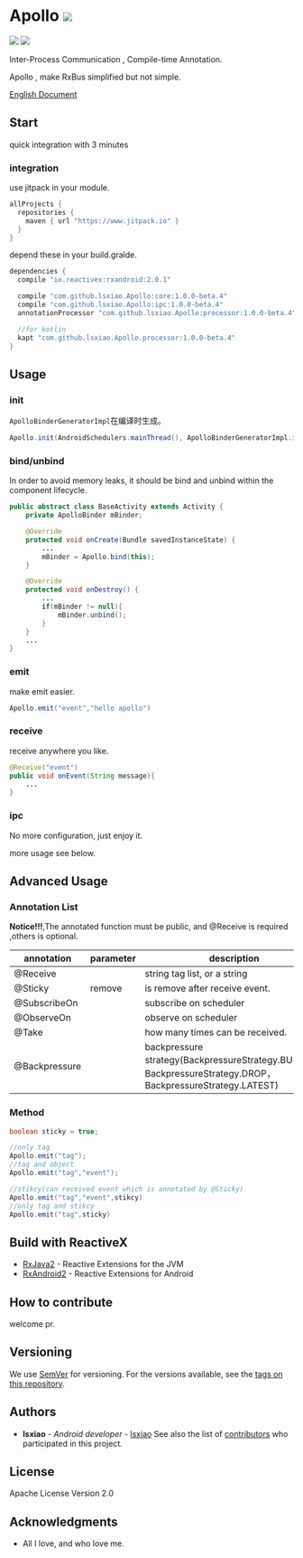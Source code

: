 # Apollo [![](https://jitpack.io/v/lsxiao/Apollo.svg)](https://jitpack.io/#lsxiao/Apollo)
<a href="http://www.methodscount.com/?lib=com.github.lsxiao.Apollo%3Aapollo%3A0.1.2"><img src="https://img.shields.io/badge/Methods count-core: 93 | deps: 5492-e91e63.svg"/></a>
<a href="http://www.methodscount.com/?lib=com.github.lsxiao.Apollo%3Aapollo%3A0.1.2"><img src="https://img.shields.io/badge/Size-13 KB-e91e63.svg"/></a>

Inter-Process Communication , Compile-time Annotation.

Apollo , make RxBus simplified but not simple.

[English Document](https://github.com/lsxiao/Apollo/blob/master/README-EN.md)

## Start

quick integration with 3 minutes

### integration

use jitpack in your module.
```groovy
allProjects {
  repositories {
    maven { url "https://www.jitpack.io" }
  }
}
```

depend these in your build.gralde.

```groovy
dependencies {
  compile "io.reactivex:rxandroid:2.0.1"

  compile "com.github.lsxiao.Apollo:core:1.0.0-beta.4"
  compile "com.github.lsxiao.Apollo:ipc:1.0.0-beta.4"
  annotationProcessor "com.github.lsxiao.Apollo:processor:1.0.0-beta.4"

  //for kotlin
  kapt "com.github.lsxiao.Apollo.processor:1.0.0-beta.4"
}
```

## Usage

### init

 `ApolloBinderGeneratorImpl`在编译时生成。

```java
Apollo.init(AndroidSchedulers.mainThread(), ApolloBinderGeneratorImpl.instance(), this);
```

### bind/unbind

In order to avoid memory leaks, it should be bind and unbind within the component lifecycle.
```java
public abstract class BaseActivity extends Activity {
    private ApolloBinder mBinder;

    @Override
    protected void onCreate(Bundle savedInstanceState) {
        ...
        mBinder = Apollo.bind(this);
    }

    @Override
    protected void onDestroy() {
        ...
        if(mBinder != null){
            mBinder.unbind();
        }
    }
    ...
}

```

### emit
make emit easier.
```java
Apollo.emit("event","hello apollo")
```

### receive
receive anywhere you like.
```java
@Receive("event")
public void onEvent(String message){
    ...
}
```
### ipc
No more configuration, just enjoy it.

more usage see below.

## Advanced Usage
### Annotation List
**Notice!!!**,The annotated function must be public, and @Receive is required ,others is optional.

| annotation          | parameter   | description                                                                                          | default                     |
|---------------|--------|-----------------------------------------------------------------------------------------------|----------------------------|
| @Receive      |        | string tag list, or a string                                                     |                          |
| @Sticky       | remove | is remove after receive event.                                                                      | ture                       |
| @SubscribeOn  |        | subscribe on scheduler                                                                                  | SchedulerProvider.Tag.IO   |
| @ObserveOn    |        | observe on scheduler                                                                                  | SchedulerProvider.Tag.MAIN |
| @Take         |        | how many times can be received.                                                                  |                          |
| @Backpressure |        | backpressure strategy(BackpressureStrategy.BUFFER，BackpressureStrategy.DROP，BackpressureStrategy.LATEST) |                          |

### Method

```java
boolean sticky = true;

//only tag
Apollo.emit("tag");
//tag and object
Apollo.emit("tag","event");

//stikcy(can received event which is annotated by @Sticky)
Apollo.emit("tag","event",stikcy)
//only tag and stikcy
Apollo.emit("tag",sticky)
```

## Build with ReactiveX

* [RxJava2](https://github.com/ReactiveX/RxJava) - Reactive Extensions for the JVM
* [RxAndroid2](https://github.com/ReactiveX/RxAndroid) - Reactive Extensions for Android

## How to contribute

welcome pr.

## Versioning
We use [SemVer](http://semver.org/) for versioning. For the versions available, see the [tags on this repository](https://github.com/lsxiao/Apollo/tags).

## Authors

* **lsxiao** - *Android developer* - [lsxiao](https://github.com/lsxiao)
See also the list of [contributors](https://github.com/lsxiao/Apollo/contributors) who participated in this project.

## License

Apache License Version 2.0

## Acknowledgments

* All I love, and who love me.